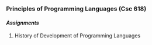 ### Principles of Programming Languages (Csc 618)

#### _Assignments_

 1. History of Development of Programming Languages
